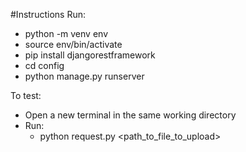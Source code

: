 #Instructions
Run:
- python -m venv env
- source env/bin/activate
- pip install djangorestframework
- cd config
- python manage.py runserver


To test:
- Open a new terminal in the same working directory
- Run:
    - python request.py <path_to_file_to_upload>
